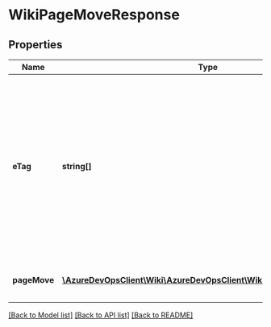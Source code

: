 # WikiPageMoveResponse

## Properties
Name | Type | Description | Notes
------------ | ------------- | ------------- | -------------
**eTag** | **string[]** | Contains the list of ETag values from the response header of the page move API call. The first item in the list contains the version of the wiki page subject to page move. | [optional] 
**pageMove** | [**\AzureDevOpsClient\Wiki\AzureDevOpsClient\Wiki\Model\WikiPageMove**](WikiPageMove.md) | Defines properties for wiki page move. | [optional] 

[[Back to Model list]](../README.md#documentation-for-models) [[Back to API list]](../README.md#documentation-for-api-endpoints) [[Back to README]](../README.md)


